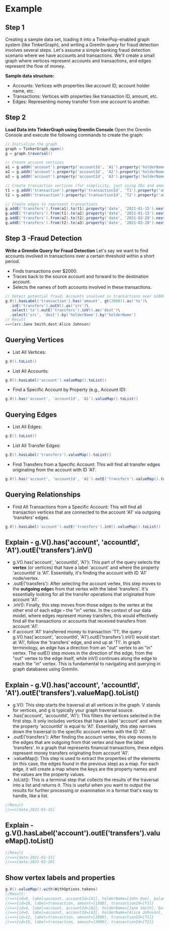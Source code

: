 # Example

## Step 1
Creating a sample data set, loading it into a TinkerPop-enabled graph system (like TinkerGraph), and writing a Gremlin query for fraud detection involves several steps.
Let's assume a simple banking fraud detection scenario where we have accounts and transactions. We'll create a small graph where vertices represent accounts and transactions, and edges represent the flow of money.

**Sample data structure:**

- Accounts: Vertices with properties like account ID, account holder name, etc.
- Transactions: Vertices with properties like transaction ID, amount, etc.
- Edges: Representing money transfer from one account to another.

## Step 2
**Load Data into TinkerGraph using Gremlin Console**
Open the Gremlin Console and execute the following commands to create the graph:
```groovy
// Initialize the graph
graph = TinkerGraph.open()
g = graph.traversal()

// Create account vertices
a1 = g.addV('account').property('accountId', 'A1').property('holderName', 'John Doe').property('balance', 10000).next()
a2 = g.addV('account').property('accountId', 'A2').property('holderName', 'Jane Smith').property('balance', 5000).next()
a3 = g.addV('account').property('accountId', 'A3').property('holderName', 'Alice Johnson').property('balance', 7000).next()

// Create transaction vertices (for simplicity, just using IDs and amounts)
t1 = g.addV('transaction').property('transactionId', 'T1').property('amount', 2000).next()
t2 = g.addV('transaction').property('transactionId', 'T2').property('amount', 3000).next()

// Create edges to represent transactions
g.addE('transfers').from(a1).to(t1).property('date', '2021-01-15').next()
g.addE('transfers').from(t1).to(a2).property('date', '2021-01-15').next()
g.addE('transfers').from(a2).to(t2).property('date', '2021-02-20').next()
g.addE('transfers').from(t2).to(a3).property('date', '2021-02-20').next()
```

## Step 3 -Fraud Detection
**Write a Gremlin Query for Fraud Detection**
Let's say we want to find accounts involved in transactions over a certain threshold within a short period.
- Finds transactions over $2000.
- Traces back to the source account and forward to the destination account.
- Selects the names of both accounts involved in these transactions.
  
```groovy
// Detect potential fraud: Accounts involved in transactions over $2000 within a short period
g.V().hasLabel('transaction').has('amount', gt(2000)).as('tx')\
  .inE('transfers').outV().as('src')\
  .select('tx').outE('transfers').inV().as('dest')\
  .select('src', 'dest').by('holderName').by('holderName')
// Result
==>[src:Jane Smith,dest:Alice Johnson]
```

## Querying Vertices
- List All Vertices:
```groovy
g.V().toList()
```
- List All Accounts:
```groovy
g.V().hasLabel('account').valueMap().toList()
```
- Find a Specific Account by Property (e.g., Account ID):
```groovy
g.V().has('account', 'accountId', 'A1').valueMap().toList()
```

## Querying Edges
- List All Edges:
```groovy
g.E().toList()
```
- List All Transfer Edges:
```groovy
g.E().hasLabel('transfers').valueMap().toList()
```
- Find Transfers from a Specific Account:
This will find all transfer edges originating from the account with ID 'A1'.
```groovy
g.V().has('account', 'accountId', 'A1').outE('transfers').valueMap().toList()

```

## Querying Relationships
- Find All Transactions from a Specific Account:
This will find all transaction vertices that are connected to the account 'A1' via outgoing 'transfers' edges.
```groovy
g.V().hasLabel('account').outE('transfers').inV().valueMap().toList()
```




## Explain - g.V().has('account', 'accountId', 'A1').outE('transfers').inV()
- g.V().has('account', 'accountId', 'A1'): This part of the query selects the **vertex** (or vertices) that have a label 'account' and where the property 'accountId' is 'A1'. Essentially, it's finding the account with ID 'A1' node/vertex.
- .outE('transfers'): After selecting the account vertex, this step moves to the **outgoing edge**s from that vertex with the label 'transfers'. It's essentially looking for all the transfer operations that originated from account 'A1'.
- .inV(): Finally, this step moves from those edges to the vertex at the other end of each edge – the "in" vertex. In the context of our data model, where edges represent money transfers, this would effectively find all the transactions or accounts that received transfers from account 'A1'.
- if account 'A1' transferred money to transaction 'T1', the query g.V().has('account', 'accountId', 'A1').outE('transfers').inV() would start at 'A1', follow the 'transfers' edge, and end up at 'T1'.
In graph terminology, an edge has a direction from an "out" vertex to an "in" vertex. The outE() step moves in the direction of the edge, from the "out" vertex to the edge itself, while inV() continues along the edge to reach the "in" vertex. This is fundamental to navigating and querying in graph databases using Gremlin.

## Explain - g.V().has('account', 'accountId', 'A1').outE('transfers').valueMap().toList()
- g.V(): This step starts the traversal at all vertices in the graph. V stands for vertices, and g is typically your graph traversal source.
- .has('account', 'accountId', 'A1'): This filters the vertices selected in the first step. It only includes vertices that have a label 'account' and where the property 'accountId' is equal to 'A1'. Essentially, this step narrows down the traversal to the specific account vertex with the ID 'A1'.
- .outE('transfers'): After finding the account vertex, this step moves to the edges that are outgoing from that vertex and have the label 'transfers'. In a graph that represents financial transactions, these edges represent money transfers originating from account 'A1'.
- .valueMap(): This step is used to extract the properties of the elements (in this case, the edges found in the previous step) as a map. For each edge, it will create a map where the keys are the property names and the values are the property values.
- .toList(): This is a terminal step that collects the results of the traversal into a list and returns it. This is useful when you want to output the results for further processing or examination in a format that's easy to handle, like a list.
```groovy
//Result
//==>[date:2021-01-15]
```

## Explain -  g.V().hasLabel('account').outE('transfers').valueMap().toList()
```groovy
//Result
//==>[date:2021-01-15]
//==>[date:2021-02-20]
```

## Show vertex labels and properties
```groovy
g.V().valueMap().with(WithOptions.tokens)
//Result:
//==>{id=0, label=account, accountId=[A1], holderName=[John Doe], balance=[10000]}
//==>{id=18, label=transaction, amount=[1500], transactionId=[T3]}
//==>{id=4, label=account, accountId=[A2], holderName=[Jane Smith], balance=[5000]}
//==>{id=8, label=account, accountId=[A3], holderName=[Alice Johnson], balance=[7000]}
//==>{id=12, label=transaction, amount=[2000], transactionId=[T1]}
//==>{id=15, label=transaction, amount=[3000], transactionId=[T2]}
```
